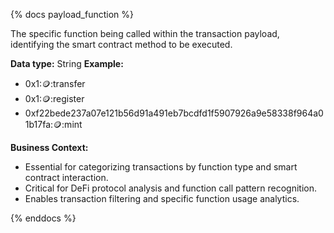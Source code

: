 {% docs payload_function %}

The specific function being called within the transaction payload, identifying the smart contract method to be executed.

**Data type:** String
**Example:**
- 0x1::coin::transfer
- 0x1::coin::register
- 0xf22bede237a07e121b56d91a491eb7bcdfd1f5907926a9e58338f964a01b17fa::coin::mint

**Business Context:**
- Essential for categorizing transactions by function type and smart contract interaction.
- Critical for DeFi protocol analysis and function call pattern recognition.
- Enables transaction filtering and specific function usage analytics.

{% enddocs %}